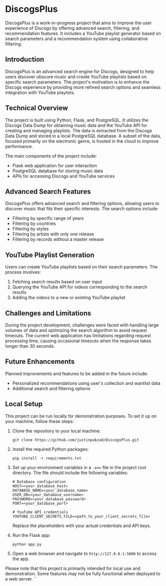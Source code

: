# DiscogsPlus

DiscogsPlus is a work-in-progress project that aims to improve the user experience of Discogs by offering advanced search, filtering, and recommendation features. It includes a YouTube playlist generator based on search parameters and a recommendation system using collaborative filtering.

## Introduction

DiscogsPlus is an advanced search engine for Discogs, designed to help users discover obscure music and create YouTube playlists based on specific search parameters. The project's motivation is to enhance the Discogs experience by providing more refined search options and seamless integration with YouTube playlists.

## Technical Overview

The project is built using Python, Flask, and PostgreSQL. It utilizes the Discogs Data Dump for obtaining music data and the YouTube API for creating and managing playlists. The data is extracted from the Discogs Data Dump and stored in a local PostgreSQL database. A subset of the data, focused primarily on the electronic genre, is hosted in the cloud to improve performance.

The main components of the project include:

- Flask web application for user interaction
- PostgreSQL database for storing music data
- APIs for accessing Discogs and YouTube services

## Advanced Search Features

DiscogsPlus offers advanced search and filtering options, allowing users to discover music that fits their specific interests. The search options include:

- Filtering by specific range of years
- Filtering by countries
- Filtering by styles
- Filtering by artists with only one release
- Filtering by records without a master release


## YouTube Playlist Generation

Users can create YouTube playlists based on their search parameters. The process involves:

1. Fetching search results based on user input
2. Querying the YouTube API for videos corresponding to the search results
3. Adding the videos to a new or existing YouTube playlist

## Challenges and Limitations

During the project development, challenges were faced with handling large volumes of data and optimizing the search algorithm to avoid request timeouts. The current web application has limitations regarding request processing time, causing occasional timeouts when the response takes longer than 30 seconds.

## Future Enhancements

Planned improvements and features to be added in the future include:

- Personalized recommendations using user's collection and wantlist data
- Additional search and filtering options


## Local Setup

This project can be run locally for demonstration purposes. To set it up on your machine, follow these steps:

1. Clone the repository to your local machine:
    ```
    git clone https://github.com/justinpakzad/DiscogsPlus.git
    ```
2. Install the required Python packages:
    ```
    pip install -r requirements.txt
    ```
3. Set up your environment variables in a `.env` file in the project root directory. The file should include the following variables:

    ```
    # Database configuration
    HOST=<your_database_host>
    DATABASE_NAME=<your_database_name>
    USER_DB=<your_database_username>
    PASSWORD=<your_database_password>
    PORT=<your_database_port>

    # YouTube API credentials
    YOUTUBE_CLIENT_SECRETS_FILE=<path_to_your_client_secrets_file>
    ```
    Replace the placeholders with your actual credentials and API keys.
4. Run the Flask app:
    ```
    python app.py
    ```
5. Open a web browser and navigate to `http://127.0.0.1:5000` to access the app.

Please note that this project is primarily intended for local use and demonstration. Some features may not be fully functional when deployed to a web server.
``
